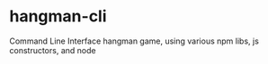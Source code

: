 # hangman-cli
Command Line Interface hangman game, using various npm libs, js constructors, and node
